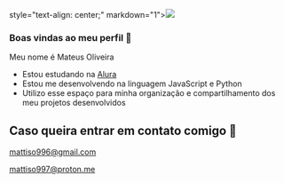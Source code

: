 style="text-align: center;" markdown="1">![](https://media1.tenor.com/m/TL_14vt9jh8AAAAC/sasuke-uchiha.gif)

### Boas vindas ao meu perfil 💙

Meu nome é Mateus Oliveira

- Estou estudando na [Alura](https://www.alura.com.br/)
- Estou me desenvolvendo na linguagem JavaScript e Python
- Utilizo esse espaço para minha organização e compartilhamento dos meu projetos desenvolvidos

## Caso queira entrar em contato comigo 💌

mattiso996@gmail.com

mattiso997@proton.me
